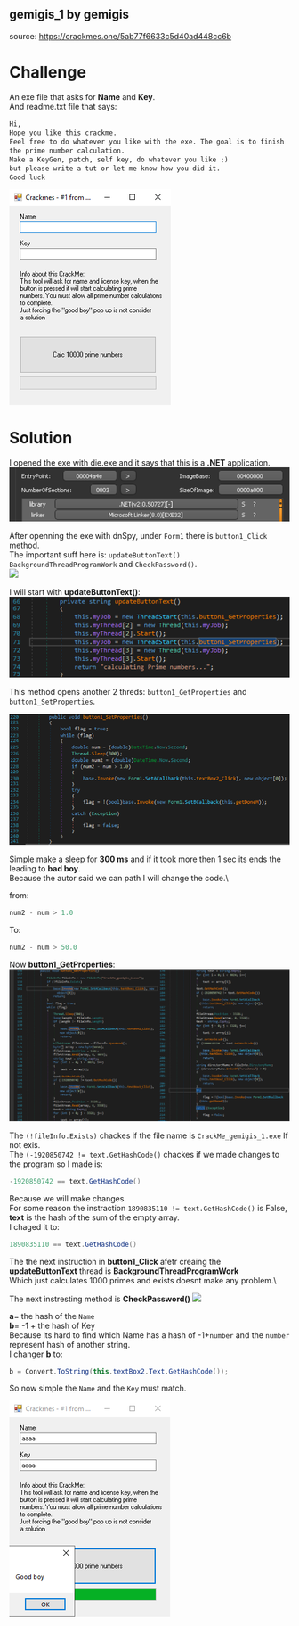 ## gemigis_1 by gemigis
source: https://crackmes.one/5ab77f6633c5d40ad448cc6b

# Challenge

An exe file that asks for __Name__ and __Key__.\
And readme.txt file that says:
```
Hi,
Hope you like this crackme.
Feel free to do whatever you like with the exe. The goal is to finish the prime number calculation.
Make a KeyGen, patch, self key, do whatever you like ;) 
but please write a tut or let me know how you did it.
Good luck
```

![](The_exe.png)

# Solution

I opened the exe with die.exe and it says that this is a __.NET__ application.
![](Die_.png)

After openning the exe with dnSpy, under `Form1` there is `button1_Click` method.\
The important suff here is: `updateButtonText()` `BackgroundThreadProgramWork` and `CheckPassword()`.\
![](`button1_Click.png`)



I will start with __updateButtonText()__:
![](updateButtonText.png)

This method opens another 2 threds: `button1_GetProperties` and `button1_SetProperties`.

![](button1_SetProperties.png)

Simple make a sleep for __300 ms__ and if it took more then 1 sec its ends the leading to __bad boy__.\
Because the autor said we can path I will change the code.\

from:
```C# 
num2 - num > 1.0
```
To:
```C# 
num2 - num > 50.0
```

Now __button1_GetProperties__:\
![](button1_GetProperties.png)

The `(!fileInfo.Exists)` chackes if the file name is `CrackMe_gemigis_1.exe` If not exis.\
The `(-1920850742 != text.GetHashCode()` chackes if we made changes to the program so I made is:

```C#
-1920850742 == text.GetHashCode()
```
Because we will make changes.\
For some reason the instraction `1890835110 != text.GetHashCode()` is False, __text__ is the hash of the sum of the empty array.\
I chaged it to:
```C#
1890835110 == text.GetHashCode()
```
The the next instruction in __button1_Click__ afetr creaing the __updateButtonText__ thread is __BackgroundThreadProgramWork__\
Which just calculates 1000 primes and exists doesnt make any problem.\

The next instresting method is __CheckPassword()__
![](`CheckPassword.png`)

__a__= the hash of the `Name` \
__b__= -1 + the hash of Key  \
Because its hard to find which Name has a hash of -1+`number` and the `number` represent hash of another string.\
I changer __b__ to:
```C#
b = Convert.ToString(this.textBox2.Text.GetHashCode());
```
So now simple the `Name` and the `Key` must match.

![](Solution.png)

